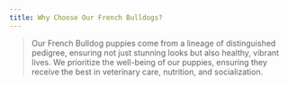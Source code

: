 ```yaml
---
title: Why Choose Our French Bulldogs?
---
```

> Our French Bulldog puppies come from a lineage of distinguished pedigree, ensuring not just stunning looks but also healthy, vibrant lives. We prioritize the well-being of our puppies, ensuring they receive the best in veterinary care, nutrition, and socialization.